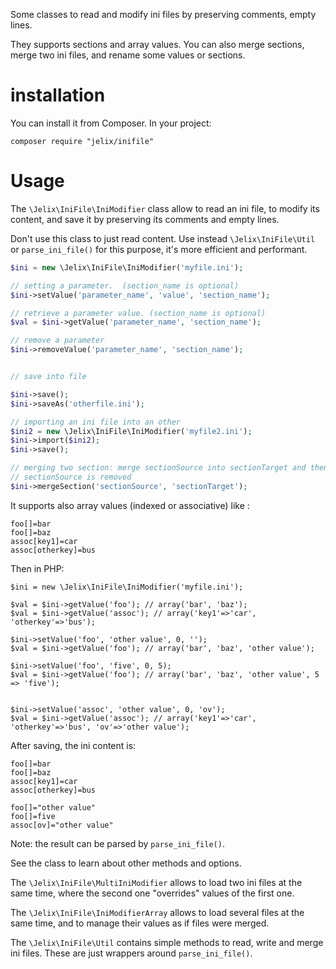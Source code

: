 Some classes to read and modify ini files by preserving comments, empty lines.

They supports sections and array values. You can also merge sections, merge two
ini files, and rename some values or sections.

# installation

You can install it from Composer. In your project:

```
composer require "jelix/inifile"
```

# Usage

The ```\Jelix\IniFile\IniModifier``` class allow to read an ini file, to modify its
content, and save it by preserving its comments and empty lines.

Don't use this class to just read content. Use instead ```\Jelix\IniFile\Util``` or
```parse_ini_file()``` for this purpose, it's more efficient and performant.


```php
$ini = new \Jelix\IniFile\IniModifier('myfile.ini');

// setting a parameter.  (section_name is optional)
$ini->setValue('parameter_name', 'value', 'section_name');

// retrieve a parameter value. (section_name is optional)
$val = $ini->getValue('parameter_name', 'section_name');

// remove a parameter
$ini->removeValue('parameter_name', 'section_name');


// save into file

$ini->save();
$ini->saveAs('otherfile.ini');

// importing an ini file into an other
$ini2 = new \Jelix\IniFile\IniModifier('myfile2.ini');
$ini->import($ini2);
$ini->save();

// merging two section: merge sectionSource into sectionTarget and then 
// sectionSource is removed
$ini->mergeSection('sectionSource', 'sectionTarget');

```

It supports also array values (indexed or associative) like :

```
foo[]=bar
foo[]=baz
assoc[key1]=car
assoc[otherkey]=bus
```

Then in PHP:

```
$ini = new \Jelix\IniFile\IniModifier('myfile.ini');

$val = $ini->getValue('foo'); // array('bar', 'baz');
$val = $ini->getValue('assoc'); // array('key1'=>'car', 'otherkey'=>'bus');

$ini->setValue('foo', 'other value', 0, '');
$val = $ini->getValue('foo'); // array('bar', 'baz', 'other value');

$ini->setValue('foo', 'five', 0, 5);
$val = $ini->getValue('foo'); // array('bar', 'baz', 'other value', 5 => 'five');


$ini->setValue('assoc', 'other value', 0, 'ov');
$val = $ini->getValue('assoc'); // array('key1'=>'car', 'otherkey'=>'bus', 'ov'=>'other value');
```

After saving, the ini content is:

```
foo[]=bar
foo[]=baz
assoc[key1]=car
assoc[otherkey]=bus

foo[]="other value"
foo[]=five
assoc[ov]="other value"
```

Note: the result can be parsed by `parse_ini_file()`.


See the class to learn about other methods and options.

The ```\Jelix\IniFile\MultiIniModifier``` allows to load two ini files at the same time,
where the second one "overrides" values of the first one.

The ```\Jelix\IniFile\IniModifierArray``` allows to load several files at the 
same time, and to manage their values as if files were merged.

The ```\Jelix\IniFile\Util``` contains simple methods to read, write and merge ini files.
These are just wrappers around ```parse_ini_file()```.
